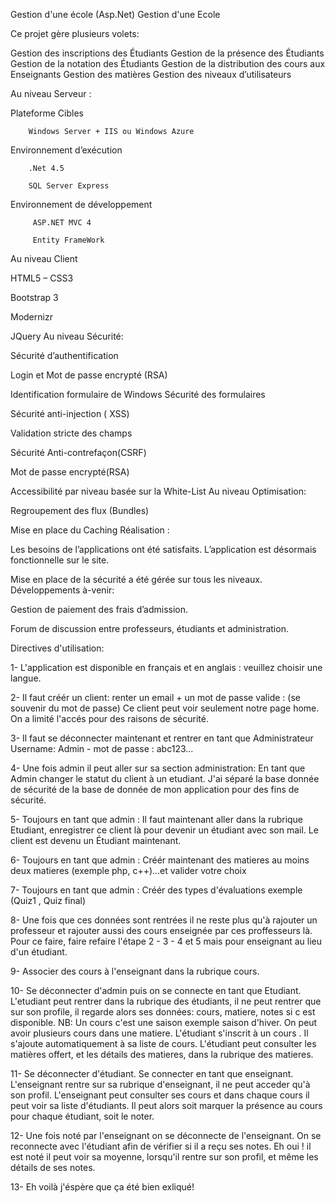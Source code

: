 Gestion d'une école (Asp.Net)
Gestion d'une Ecole

Ce projet gère plusieurs volets:

Gestion des inscriptions des Étudiants Gestion de la présence des Étudiants Gestion de la notation des Étudiants Gestion de la distribution des cours aux Enseignants Gestion des matières Gestion des niveaux d’utilisateurs

Au niveau Serveur :

  Plateforme Cibles

        Windows Server + IIS ou Windows Azure

  Environnement d’exécution

        .Net 4.5 

        SQL Server Express

  Environnement de développement

         ASP.NET MVC 4

         Entity FrameWork
Au niveau Client

  HTML5 – CSS3

  Bootstrap 3

  Modernizr

  JQuery
Au niveau Sécurité:

Sécurité d’authentification

  Login et Mot de passe encrypté (RSA)

  Identification formulaire de Windows
Sécurité des formulaires

  Sécurité anti-injection ( XSS)

  Validation stricte des champs

  Sécurité Anti-contrefaçon(CSRF)

  Mot de passe encrypté(RSA)

  Accessibilité par niveau basée sur la White-List
Au niveau Optimisation:

  Regroupement des flux (Bundles)

  Mise en place du Caching
Réalisation :

  Les besoins  de l’applications ont été satisfaits. L’application est désormais fonctionnelle sur le site.

  Mise en place de la sécurité a été gérée sur tous les niveaux.
Développements à-venir:

  Gestion de paiement des frais d’admission.

  Forum de discussion entre professeurs, étudiants et administration.
  

Directives d'utilisation:

1-  L'application est disponible en français et en anglais : veuillez choisir une langue. 

2-  Il faut créér un client: renter un email + un mot de passe valide : (se souvenir du mot de passe) Ce client peut voir seulement notre page home. On a limité l'accés pour des raisons de sécurité.

3-  Il faut se déconnecter maintenant et rentrer en tant que Administrateur Username: Admin - mot de passe : abc123...

4-  Une fois admin il peut aller sur sa section administration: En tant que Admin changer le statut du client à un etudiant.
    J'ai séparé la base donnée de sécurité de la base de donnée de mon application pour des fins de sécurité.
    
5-  Toujours en tant que admin : Il faut maintenant aller dans la rubrique Etudiant, enregistrer ce client là pour devenir un étudiant avec son mail. Le client est devenu un Étudiant maintenant.

6-  Toujours en tant que admin : Créér maintenant des matieres au moins deux matieres (exemple php, c++)...et valider votre choix 

7-  Toujours en tant que admin : Créér des types d'évaluations exemple (Quiz1 , Quiz final)

8-  Une fois que ces données sont rentrées il ne reste plus qu'à rajouter un professeur et rajouter aussi des cours enseignée par ces proffesseurs là.
    Pour ce faire, faire refaire l'étape 2 - 3 - 4 et 5 mais pour enseignant au lieu d'un étudiant.
    
9-  Associer des cours à l'enseignant dans la rubrique cours. 

10- Se déconnecter d'admin puis on se connecte en tant que Etudiant. L'etudiant peut rentrer dans la rubrique des étudiants, il ne peut rentrer que sur son profile, il regarde alors ses données: cours, matiere, notes si c est disponible.
    NB: Un cours c'est une saison exemple saison d'hiver. On peut avoir plusieurs cours dans une matiere.
    L'étudiant s'inscrit à un cours . Il s'ajoute automatiquement à sa liste de cours.
    L'étudiant peut consulter les matières offert, et les détails des matieres, dans la rubrique des matieres.
    
11- Se déconnecter d'étudiant. Se connecter en tant que enseignant. L'enseignant rentre sur sa rubrique d'enseignant, il ne peut acceder qu'à son profil.
    L'enseignant peut consulter ses cours et dans chaque cours il peut voir sa liste d'étudiants. Il peut alors soit marquer la présence au cours pour chaque étudiant, soit le noter.
    
12- Une fois noté par l'enseignant on se déconnecte de l'enseignant. On se reconnecte avec l'étudiant afin de vérifier si il a reçu ses notes.
    Eh oui ! il est noté il peut voir sa moyenne, lorsqu'il rentre sur son profil, et même les détails de ses notes.
    
13- Eh voilà j'éspère que ça été bien exliqué!
